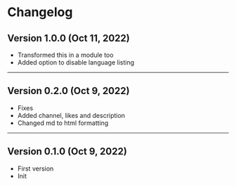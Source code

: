 # Changelog 

## Version 1.0.0 (Oct 11, 2022)

- Transformed this in a module too
- Added option to disable language listing

---

## Version 0.2.0 (Oct 9, 2022)

- Fixes
- Added channel, likes and description
- Changed md to html formatting

---

## Version 0.1.0 (Oct 9, 2022)

- First version
- Init
